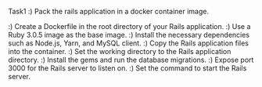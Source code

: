 Task1
:) Pack the rails application in a docker container image.


:)  Create a Dockerfile in the root directory of your Rails application.
:)  Use a Ruby 3.0.5 image as the base image.
:)  Install the necessary dependencies such as Node.js, Yarn, and MySQL client.
:)  Copy the Rails application files into the container.
:)  Set the working directory to the Rails application directory.
:)  Install the gems and run the database migrations.
:)  Expose port 3000 for the Rails server to listen on.
:)  Set the command to start the Rails server.

